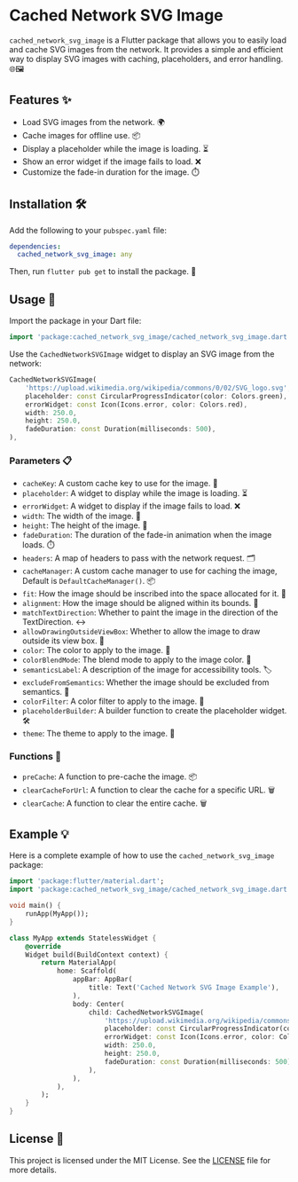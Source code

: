 # Cached Network SVG Image

`cached_network_svg_image` is a Flutter package that allows you to easily load and cache SVG images from the network. It provides a simple and efficient way to display SVG images with caching, placeholders, and error handling. 🌐🖼️

## Features ✨

- Load SVG images from the network. 🌍
- Cache images for offline use. 📦
- Display a placeholder while the image is loading. ⏳
- Show an error widget if the image fails to load. ❌
- Customize the fade-in duration for the image. ⏱️

## Installation 🛠️

Add the following to your `pubspec.yaml` file:

```yaml
dependencies:
  cached_network_svg_image: any
```

Then, run `flutter pub get` to install the package. 🚀

## Usage 📖

Import the package in your Dart file:

```dart
import 'package:cached_network_svg_image/cached_network_svg_image.dart';
```

Use the `CachedNetworkSVGImage` widget to display an SVG image from the network:

```dart
CachedNetworkSVGImage(
    'https://upload.wikimedia.org/wikipedia/commons/0/02/SVG_logo.svg',
    placeholder: const CircularProgressIndicator(color: Colors.green),
    errorWidget: const Icon(Icons.error, color: Colors.red),
    width: 250.0,
    height: 250.0,
    fadeDuration: const Duration(milliseconds: 500),
),
```

### Parameters 📋

- `cacheKey`: A custom cache key to use for the image. 🔑
- `placeholder`: A widget to display while the image is loading. ⏳
- `errorWidget`: A widget to display if the image fails to load. ❌
- `width`: The width of the image. 📏
- `height`: The height of the image. 📏
- `fadeDuration`: The duration of the fade-in animation when the image loads. ⏱️
- `headers`: A map of headers to pass with the network request. 🗂️
- `cacheManager`: A custom cache manager to use for caching the image, Default is `DefaultCacheManager()`. 📦
- `fit`: How the image should be inscribed into the space allocated for it. 🔲
- `alignment`: How the image should be aligned within its bounds. 📐
- `matchTextDirection`: Whether to paint the image in the direction of the TextDirection. ↔️
- `allowDrawingOutsideViewBox`: Whether to allow the image to draw outside its view box. 📏
- `color`: The color to apply to the image. 🎨
- `colorBlendMode`: The blend mode to apply to the image color. 🎨
- `semanticsLabel`: A description of the image for accessibility tools. 🏷️
- `excludeFromSemantics`: Whether the image should be excluded from semantics. 🚫
- `colorFilter`: A color filter to apply to the image. 🎨
- `placeholderBuilder`: A builder function to create the placeholder widget. 🛠️
- `theme`: The theme to apply to the image. 🎨

### Functions 🔧

- `preCache`: A function to pre-cache the image. 📦
- `clearCacheForUrl`: A function to clear the cache for a specific URL. 🗑️
- `clearCache`: A function to clear the entire cache. 🗑️

## Example 💡

Here is a complete example of how to use the `cached_network_svg_image` package:

```dart
import 'package:flutter/material.dart';
import 'package:cached_network_svg_image/cached_network_svg_image.dart';

void main() {
    runApp(MyApp());
}

class MyApp extends StatelessWidget {
    @override
    Widget build(BuildContext context) {
        return MaterialApp(
            home: Scaffold(
                appBar: AppBar(
                    title: Text('Cached Network SVG Image Example'),
                ),
                body: Center(
                    child: CachedNetworkSVGImage(
                        'https://upload.wikimedia.org/wikipedia/commons/0/02/SVG_logo.svg',
                        placeholder: const CircularProgressIndicator(color: Colors.green),
                        errorWidget: const Icon(Icons.error, color: Colors.red),
                        width: 250.0,
                        height: 250.0,
                        fadeDuration: const Duration(milliseconds: 500),
                    ),
                ),
            ),
        );
    }
}
```

## License 📄

This project is licensed under the MIT License. See the [LICENSE](LICENSE) file for more details.
